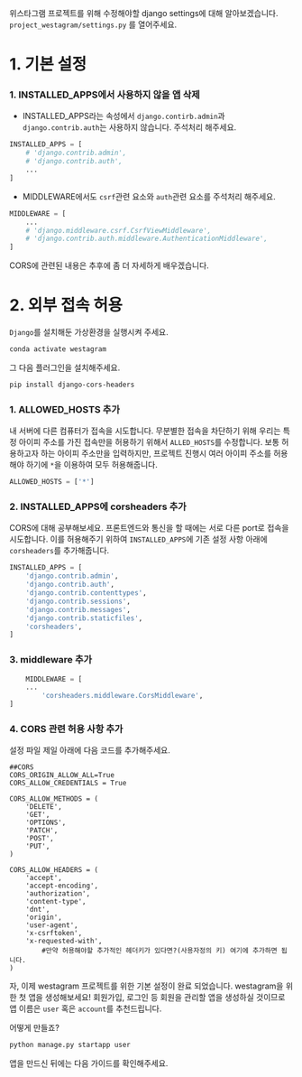 
위스타그램 프로젝트를 위해 수정해야할 django settings에 대해 알아보겠습니다.
`project_westagram/settings.py` 를 열어주세요.

# 1. 기본 설정

### 1. INSTALLED_APPS에서 사용하지 않을 앱 삭제
- INSTALLED_APPS라는 속성에서 `django.contirb.admin`과 `django.contrib.auth`는 사용하지 않습니다. 주석처리 해주세요.
```python
INSTALLED_APPS = [
    # 'django.contrib.admin',
    # 'django.contrib.auth',
    ...
]
```

- MIDDLEWARE에서도 `csrf`관련 요소와 `auth`관련 요소를 주석처리 해주세요.
```python
MIDDLEWARE = [
    ...
    # 'django.middleware.csrf.CsrfViewMiddleware',
    # 'django.contrib.auth.middleware.AuthenticationMiddleware',
]
```

CORS에 관련된 내용은 추후에 좀 더 자세하게 배우겠습니다. 

# 2. 외부 접속 허용

`Django`를 설치해둔 가상환경을 실행시켜 주세요.
```bash
conda activate westagram
```
그 다음 플러그인을 설치해주세요.
```bash
pip install django-cors-headers
```

### 1. ALLOWED_HOSTS 추가

내 서버에 다른 컴퓨터가 접속을 시도합니다. 무분별한 접속을 차단하기 위해 우리는 특정 아이피 주소를 가진 접속만을 허용하기 위해서 `ALLED_HOSTS`를 수정합니다. 보통 허용하고자 하는 아이피 주소만을 입력하지만, 프로젝트 진행시 여러 아이피 주소를 허용해야 하기에 `*`을 이용하여 모두 허용해줍니다.

```python
ALLOWED_HOSTS = ['*']
```

### 2. INSTALLED_APPS에 corsheaders 추가

CORS에 대해 공부해보세요. 프론트엔드와 통신을 할 때에는 서로 다른 port로 접속을 시도합니다. 이를 허용해주기 위하여 `INSTALLED_APPS`에 기존 설정 사항 아래에 `corsheaders`를 추가해줍니다.

```python
INSTALLED_APPS = [
    'django.contrib.admin',
    'django.contrib.auth',
    'django.contrib.contenttypes',
    'django.contrib.sessions',
    'django.contrib.messages',
    'django.contrib.staticfiles',
    'corsheaders',
]
```

### 3. middleware 추가

```python
    MIDDLEWARE = [
	...
		'corsheaders.middleware.CorsMiddleware',
]
```

### 4. CORS 관련 허용 사항 추가
설정 파일 제일 아래에 다음 코드를 추가해주세요.
```
##CORS
CORS_ORIGIN_ALLOW_ALL=True
CORS_ALLOW_CREDENTIALS = True

CORS_ALLOW_METHODS = (
    'DELETE',
    'GET',
    'OPTIONS',
    'PATCH',
    'POST',
    'PUT',
)

CORS_ALLOW_HEADERS = (
    'accept',
    'accept-encoding',
    'authorization',
    'content-type',
    'dnt',
    'origin',
    'user-agent',
    'x-csrftoken',
    'x-requested-with',
		#만약 허용해야할 추가적인 헤더키가 있다면?(사용자정의 키) 여기에 추가하면 됩니다.
)
```

자, 이제 westagram 프로젝트를 위한 기본 설정이 완료 되었습니다. westagram을 위한 첫 앱을 생성해보세요! 회원가입, 로그인 등 회원을 관리할 앱을 생성하실 것이므로 앱 이름은 `user` 혹은 `account`를 추천드립니다.

어떻게 만들죠?

```bash
python manage.py startapp user
```
앱을 만드신 뒤에는 다음 가이드를 확인해주세요.
